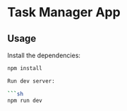 # Task Manager App


## Usage

Install the dependencies:

```sh
npm install

Run dev server:

```sh
npm run dev
